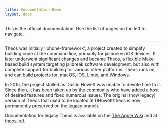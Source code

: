 ```yaml
---
title: Documentation Home
layout: docs
---
```


This is the official documentation. Use the list of pages on the left to navigate.

----

Theos was initially 'iphone-framework', a project created to simplify building code at the command line, primarily for jailbroken iOS devices. It later underwent significant changes and became Theos, a flexible [Make](https://www.gnu.org/software/make/)-based build system targeting jailbreak software development, but also with complete support for building for various other platforms. Theos runs on, and can build projects for, macOS, iOS, Linux, and Windows.

In 2015, the project stalled as Dustin Howett was unable to devote time to it. Since then, it has been taken up by [the community](https://github.com/theos/theos/graphs/contributors) who have added a host of desired features and fixed numerous issues. The original (now legacy) version of Theos that used to be located at DHowett/theos is now permanently preserved on the [legacy](https://github.com/theos/theos/tree/legacy) branch.

Documentation for legacy Theos is available on the [The Apple Wiki](https://theapplewiki.com/wiki/Dev:Theos) and at [theos-ref](https://github.com/theiostream/theos-ref).
